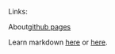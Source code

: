 Links:

About[github pages](https://adityabando.github.io/fight/a_new_file)

Learn markdown [here](https://guides.github.com/features/mastering-markdown/) or [here](https://www.markdowntutorial.com/).

